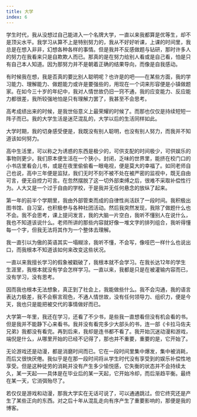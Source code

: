 ```yaml
---
title: 大学
index: 6
---
```


学生时代，我从没想过自己能进入一个名牌大学，一直以来我都算是优等生，却不是顶尖水平。我学习从算不上是特别努力的，我从不好好听课，上课的时间里，我总是在想入非非，幻想各种各样的事情。但是我并不反感做题与钻研，那时许多人的努力在我看来只是自欺欺人而已。那真的是在努力给别人看或是自己看，怕是只有自己本人知道。因为那努力并不是朝着正确的结果导向，而像是自我感动。

有时候我在想，我是否真的要比别人聪明呢？也许是的吧——在某些方面，我的学习能力、理解能力、做题能力或许是要强些的，用现在一个词来形容便是小镇做题家。在如今三十岁的年纪中，我对人情世故仍旧一窍不通，我的应变能力、反应能力都很差，我所较强地怕是只有理解力罢了，我甚至不会思考。

高考成绩出来的时候，是我世俗意义上最荣耀的时候了。而那也仅仅是持续短短一阵子而已。我的大学生活是迷茫混乱的，大学以后的生活同样如此。

大学时期，我的切身感受便是，我既没有别人聪明，也没有别人努力，而我并不知道该如何努力。

高中生活里，可以称之为诱惑的东西是极少的，可供支配的时间极少，可供娱乐的事物则更少。我们原本便生活在一个狭小，封闭，乏味的世界里，能挤在校门口的小书店里看会儿书，或是在夜里偷偷看一眼电视，便是莫大的幸福了。如同老师自己也说，高中三年便是监狱，我们无时不刻不被不处在被严密的监视中，既无自由可言，便无自控力可言。在忽然摆脱了这一切外部束缚之后，很难不采取补偿性行为。人大又是一个过于自由的学校，于是我并无任何悬念的放纵了起来。

第一年的前半个学期里，我由外部管束而成的自律性尚活跃了一段时间。我积极出图书馆、自习室，也积极参与各种社团活动。然后我突然发现，我除了做题什么也不会。我不会思考，课上提问发言，我的大脑一片空白，我听不懂别人在说什么，我也不知道该说什么。老师所讲的那些内容就好像一堆文字的排列组合，我听得懂每一个字，但我无法将其作为一个整体去理解。

我一直引以为傲的英语其实一塌糊涂，我听不懂，不会写，像哑巴一样什么也说出口，而我根本不知道该如何来改变这些状况。

一直以来我擅长学习的假象被戳破了，我根本就不会学习。在我长达12年的学生生涯里，我根本就没有学会怎样学习。一直以来，我都是只是在被灌输内容而已，没有学习，没有思考。

因而我也根本无法想象，真正到了社会上，我能做些什么。我不会沟通，我的语言表达力极差，我不会察言观色，不通人情世故，没有任何领导力、组织力，便是今天，我也只是能把被交代的事情做好而已。

大学第一年里，我还在学习，还看了不少书，是些我一直想看但没有机会看的书。但是我并不能静下心来看书。我并没有看完多少大部头的书，连一部《卡拉马佐夫兄弟》我都没有看完。再到后来，我却是连书都不看了。我开始沉迷动漫和游戏，端倪是什么，从哪里开始的已经不记得了，那也并不重要，重要的是，它开始了。

无论游戏还是动漫，都是消磨时间而已。它在一段时间里集中爆发，集中被消耗，而后又很快厌倦。我似乎是在那一段时间将从学生时代没有享受到的娱乐补偿性地享受。但是这种徒劳的消耗并没有产生多少愉悦感，它失衡的状态并不会持续太久，某一天起——具体是在毕业后的某一天起，它开始冷却，而后渐趋平衡。最终在某一天，它消弭殆尽了。

若仅仅是游戏和动漫，那我大学实在无话可说了，可以通通跳过。但它终究还是产生了某些正向的东西。对之后十年从混乱走向有序产生了重要影响的，那便是我的博客。
